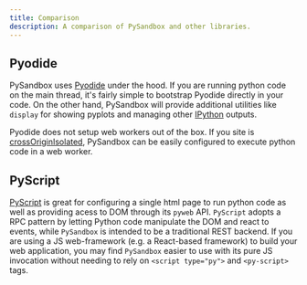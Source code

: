 ```yaml
---
title: Comparison
description: A comparison of PySandbox and other libraries.
---
```


## Pyodide

PySandbox uses [Pyodide](https://github.com/pyodide/pyodide) under the hood. If you are running python code on the main thread, it's fairly simple to bootstrap Pyodide directly in your code. On the other hand, PySandbox will provide additional utilities like `display` for showing pyplots and managing other [IPython](https://ipython.readthedocs.io/en/stable/config/integrating.html) outputs.

Pyodide does not setup web workers out of the box. If you site is [crossOriginIsolated](https://web.dev/coop-coep/), PySandbox can be easily configured to execute python code in a web worker.

## PyScript

[PyScript](https://pyscript.net/) is great for configuring a single html page to run python code as well as providing acess to DOM through its `pyweb` API. `PyScript` adopts a RPC pattern by letting Python code manipulate the DOM and react to events, while `PySandbox` is intended to be a traditional REST backend. If you are using a JS web-framework (e.g. a React-based framework) to build your web application, you may find `PySandbox` easier to use with its pure JS invocation without needing to rely on `<script type="py">` and `<py-script>` tags.
